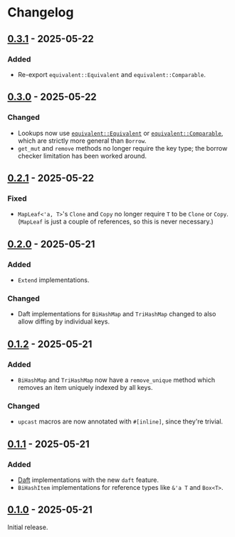 # Changelog

## [0.3.1] - 2025-05-22

### Added

- Re-export `equivalent::Equivalent` and `equivalent::Comparable`.

## [0.3.0] - 2025-05-22

### Changed

- Lookups now use [`equivalent::Equivalent`] or [`equivalent::Comparable`], which are strictly more general than `Borrow`.
- `get_mut` and `remove` methods no longer require the key type; the borrow checker limitation has been worked around.

[`equivalent::Equivalent`]: https://docs.rs/equivalent/1.0.2/equivalent/trait.Equivalent.html
[`equivalent::Comparable`]: https://docs.rs/equivalent/1.0.2/equivalent/trait.Comparable.html

## [0.2.1] - 2025-05-22

### Fixed

* `MapLeaf<'a, T>`'s `Clone` and `Copy` no longer require `T` to be `Clone` or `Copy`. (`MapLeaf` is just a couple of references, so this is never necessary.)

## [0.2.0] - 2025-05-21

### Added

- `Extend` implementations.

### Changed

- Daft implementations for `BiHashMap` and `TriHashMap` changed to also allow diffing by individual keys.

## [0.1.2] - 2025-05-21

### Added

- `BiHashMap` and `TriHashMap` now have a `remove_unique` method which removes an item uniquely indexed by all keys.

### Changed

* `upcast` macros are now annotated with `#[inline]`, since they're trivial.

## [0.1.1] - 2025-05-21

### Added

- [Daft](https://docs.rs/daft) implementations with the new `daft` feature.
- `BiHashItem` implementations for reference types like `&'a T` and `Box<T>`.

## [0.1.0] - 2025-05-21

Initial release.

[0.3.1]: https://github.com/oxidecomputer/iddqd/releases/iddqd-0.3.1
[0.3.0]: https://github.com/oxidecomputer/iddqd/releases/iddqd-0.3.0
[0.2.1]: https://github.com/oxidecomputer/iddqd/releases/iddqd-0.2.1
[0.2.0]: https://github.com/oxidecomputer/iddqd/releases/iddqd-0.2.0
[0.1.2]: https://github.com/oxidecomputer/iddqd/releases/iddqd-0.1.2
[0.1.1]: https://github.com/oxidecomputer/iddqd/releases/iddqd-0.1.1
[0.1.0]: https://github.com/oxidecomputer/iddqd/releases/iddqd-0.1.0
